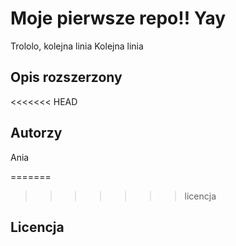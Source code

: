 # Moje pierwsze repo!! Yay
Trololo, kolejna linia
Kolejna linia

## Opis rozszerzony

<<<<<<< HEAD
## Autorzy
Ania

=======
>>>>>>> licencja
## Licencja